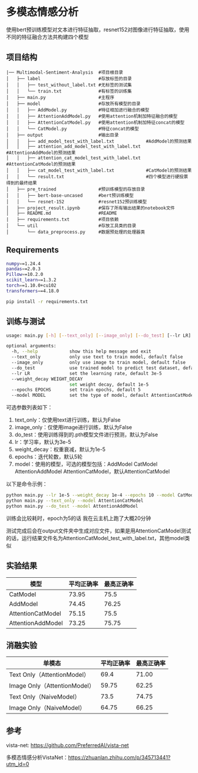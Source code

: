# 多模态情感分析

使用bert预训练模型对文本进行特征抽取，resnet152对图像进行特征抽取，使用不同的特征融合方法共构建四个模型

## 项目结构

```
|── Multimodal-Sentiment-Analysis  #项目根目录
│   ├── label                      #存放标签的目录
│   │   ├── test_without_label.txt #无标签的测试集
│   │   └── train.txt              #有标签的训练集
│   ├── main.py                    #主程序
│   ├── model                      #存放所有模型的目录
│   │   ├── AddModel.py            #特征相加进行融合的模型
│   │   ├── AttentionAddModel.py   #使用attention机制加特征融合的模型
│   │   ├── AttentionCatModel.py   #使用attention机制加特征concat的模型
│   │   └── CatModel.py            #特征concat的模型
│   ├── output                     #输出目录
│   │   ├── add_model_test_with_label.txt            #AddModel的预测结果
│   │   ├── attention_add_model_test_with_label.txt  #AttentionAddModel的预测结果
│   │   ├── attention_cat_model_test_with_label.txt  #AttentionCatModel的预测结果
│   │   ├── cat_model_test_with_label.txt            #CatModel的预测结果
│   │   └── result.txt                               #四个模型进行硬投票得到的最终结果
│   ├── pre_trained                #预训练模型的存放目录
│   │   ├── bert-base-uncased      #bert预训练模型
│   │   └── resnet-152             #resnet152预训练模型       
│   ├── project_result.ipynb       #保存了所有输出结果的notebook文件
│   ├── README.md                  #README
|   ├── requirements.txt           #项目依赖
│   └── util                       #存放工具类的目录
│       └── data_preprocess.py     #数据预处理的处理器类
```

## Requirements

```sh
numpy==1.24.4
pandas==2.0.3
Pillow==10.2.0
scikit_learn==1.3.2
torch==1.10.0+cu102
transformers==4.18.0
```

```sh
pip install -r requirements.txt
```

## 训练与测试

```sh
usage: main.py [-h] [--text_only] [--image_only] [--do_test] [--lr LR] [--weight_decay WEIGHT_DECAY] [--epochs EPOCHS] [--model MODEL]

optional arguments:
  -h, --help            show this help message and exit
  --text_only           only use text to train model, default false
  --image_only          only use image to train model, default false
  --do_test             use trained model to predict test dataset, default false
  --lr LR               set the learning rate, default 3e-5
  --weight_decay WEIGHT_DECAY
                        set weight decay, default 1e-5
  --epochs EPOCHS       set train epochs, default 5
  --model MODEL         set the type of model, default AttentionCatModel
```

可选参数列表如下：

1. text_only：仅使用text进行训练，默认为False
2. image_only：仅使用image进行训练，默认为False
3. do_test：使用训练得到的.pth模型文件进行预测，默认为False
4. lr：学习率，默认为3e-5
5. weight_decay：权重衰减，默认为1e-5
6. epochs：迭代轮数，默认5轮
7. model：使用的模型，可选的模型包括：AddModel CatModel AttentionAddModel AttentionCatModel，默认AttentionCatModel

以下是命令示例：

```sh
python main.py --lr 1e-5 --weight_decay 1e-4 --epochs 10 --model CatModel
python main.py --text_only --model AttentionCatModel
python main.py --do_test --model AttentionAddModel
```

训练会比较耗时，epoch为5的话 我在云主机上跑了大概20分钟

测试完成后会在output文件夹中生成对应文件，如果是用AttentionCatModel测试的话，运行结果文件名为AttentionCatModel_test_with_label.txt，其他model类似

## 实验结果

| 模型              | 平均正确率 | 最高正确率 |
| ----------------- | ---------- | ---------- |
| CatModel          | 73.95      | 75.5       |
| AddModel          | 74.45      | 76.25      |
| AttentionCatModel | 75.15      | 75.5       |
| AttentionAddModel | 73.25      | 75.75      |

## 消融实验

| 单模态                       | 平均正确率 | 最高正确率 |
| ---------------------------- | ---------- | ---------- |
| Text Only（AttentionModel）  | 69.4       | 71.00      |
| Image Only（AttentionModel） | 59.75      | 62.25      |
| Text Only（NaiveModel）      | 73.5       | 74.75      |
| Image Only（NaiveModel）     | 64.75      | 66.25      |

## 参考

vista-net: https://github.com/PreferredAI/vista-net

多模态情感分析VistaNet：https://zhuanlan.zhihu.com/p/345713441?utm_id=0